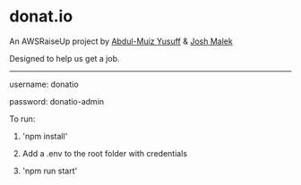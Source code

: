 # donat.io
An AWSRaiseUp project by [Abdul-Muiz Yusuff](https://github.com/sacrael) & [Josh Malek](https://github.com/joshmalek)


Designed to help us get a job.

-----

username: donatio

password: donatio-admin

To run:

1. 'npm install'

2. Add a .env to the root folder with credentials

3. 'npm run start'
